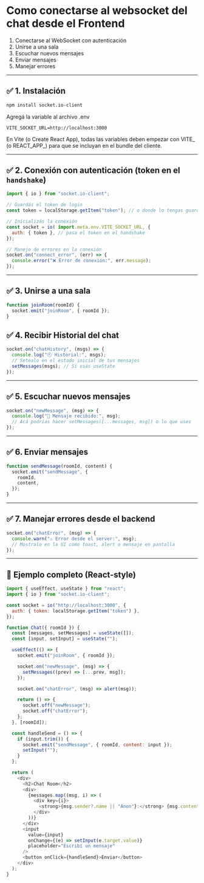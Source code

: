 # Como conectarse al websocket del chat desde el Frontend

1. Conectarse al WebSocket con autenticación
2. Unirse a una sala
3. Escuchar nuevos mensajes
4. Enviar mensajes
5. Manejar errores

---

## ✅ 1. Instalación
```bash
npm install socket.io-client
```

Agregá la variable al archivo .env
```env
VITE_SOCKET_URL=http://localhost:3000
```

En Vite (o Create React App), todas las variables deben empezar con VITE_ (o REACT_APP_) para que se incluyan en el bundle del cliente.

---

## ✅ 2. Conexión con autenticación (token en el `handshake`)


```js
import { io } from "socket.io-client";

// Guardás el token de login
const token = localStorage.getItem("token"); // o donde lo tengas guardado

// Inicializás la conexión
const socket = io( import.meta.env.VITE_SOCKET_URL, {
  auth: { token }, // pasa el token en el handshake
});

// Manejo de errores en la conexión
socket.on("connect_error", (err) => {
  console.error("❌ Error de conexión:", err.message);
});
```

---

## ✅ 3. Unirse a una sala

```js
function joinRoom(roomId) {
  socket.emit("joinRoom", { roomId });
}
```

## ✅ 4. Recibir Historial del chat

```js
socket.on("chatHistory", (msgs) => {
  console.log("🕘 Historial:", msgs);
  // Setealo en el estado inicial de tus mensajes
  setMessages(msgs); // Si usás useState
});
```

---

## ✅ 5. Escuchar nuevos mensajes

```js
socket.on("newMessage", (msg) => {
  console.log("📩 Mensaje recibido:", msg);
  // Acá podrías hacer setMessages([...messages, msg]) o lo que uses
});
```

---

## ✅ 6. Enviar mensajes

```js
function sendMessage(roomId, content) {
  socket.emit("sendMessage", {
    roomId,
    content,
  });
}
```

---

## ✅ 7. Manejar errores desde el backend

```js
socket.on("chatError", (msg) => {
  console.warn("⚠️ Error desde el server:", msg);
  // Mostralo en la UI como toast, alert o mensaje en pantalla
});
```

---

## 🧪 Ejemplo completo (React-style)

```js
import { useEffect, useState } from "react";
import { io } from "socket.io-client";

const socket = io("http://localhost:3000", {
  auth: { token: localStorage.getItem("token") },
});

function Chat({ roomId }) {
  const [messages, setMessages] = useState([]);
  const [input, setInput] = useState("");

  useEffect(() => {
    socket.emit("joinRoom", { roomId });

    socket.on("newMessage", (msg) => {
      setMessages((prev) => [...prev, msg]);
    });

    socket.on("chatError", (msg) => alert(msg));

    return () => {
      socket.off("newMessage");
      socket.off("chatError");
    };
  }, [roomId]);

  const handleSend = () => {
    if (input.trim()) {
      socket.emit("sendMessage", { roomId, content: input });
      setInput("");
    }
  };

  return (
    <div>
      <h2>Chat Room</h2>
      <div>
        {messages.map((msg, i) => (
          <div key={i}>
            <strong>{msg.sender?.name || "Anon"}:</strong> {msg.content}
          </div>
        ))}
      </div>
      <input
        value={input}
        onChange={(e) => setInput(e.target.value)}
        placeholder="Escribí un mensaje"
      />
      <button onClick={handleSend}>Enviar</button>
    </div>
  );
}
```
